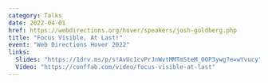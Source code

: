 ```yaml
---
category: Talks
date: 2022-04-01
href: https://webdirections.org/hover/speakers/josh-goldberg.php
title: "Focus Visible, At Last!"
event: "Web Directions Hover 2022"
links:
  Slides: "https://1drv.ms/p/s!AvUc1cvPrJnWvtMMTmSteM_0OP3ywg?e=wYvucy"
  Video: "https://conffab.com/video/focus-visible-at-last"
---
```

